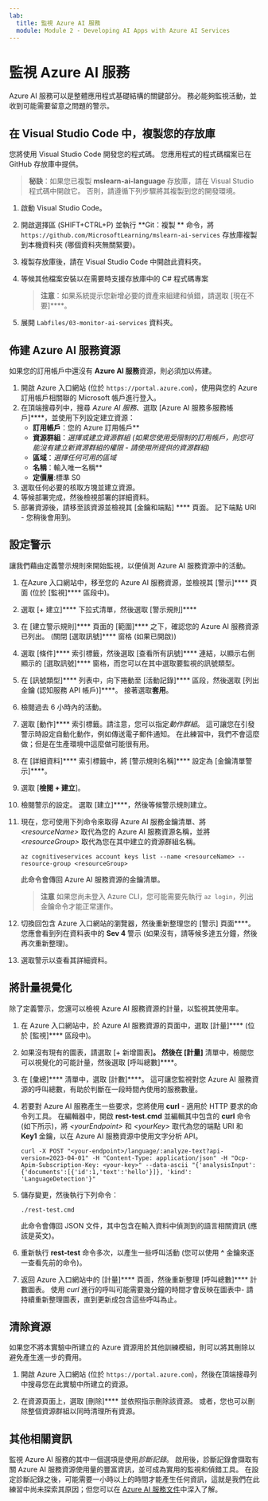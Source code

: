 ```yaml
---
lab:
  title: 監視 Azure AI 服務
  module: Module 2 - Developing AI Apps with Azure AI Services
---
```


# 監視 Azure AI 服務

Azure AI 服務可以是整體應用程式基礎結構的關鍵部分。 務必能夠監視活動，並收到可能需要留意之問題的警示。

## 在 Visual Studio Code 中，複製您的存放庫

您將使用 Visual Studio Code 開發您的程式碼。 您應用程式的程式碼檔案已在 GitHub 存放庫中提供。

> **秘訣**：如果您已複製 **mslearn-ai-language** 存放庫，請在 Visual Studio 程式碼中開啟它。 否則，請遵循下列步驟將其複製到您的開發環境。

1. 啟動 Visual Studio Code。
2. 開啟選擇區 (SHIFT+CTRL+P) 並執行 **Git：複製 ** 命令，將 `https://github.com/MicrosoftLearning/mslearn-ai-services` 存放庫複製到本機資料夾 (哪個資料夾無關緊要)。
3. 複製存放庫後，請在 Visual Studio Code 中開啟此資料夾。
4. 等候其他檔案安裝以在需要時支援存放庫中的 C# 程式碼專案

    > **注意**：如果系統提示您新增必要的資產來組建和偵錯，請選取 [現在不要]****。

5. 展開 `Labfiles/03-monitor-ai-services` 資料夾。

## 佈建 Azure AI 服務資源

如果您的訂用帳戶中還沒有 **Azure AI 服務**資源，則必須加以佈建。

1. 開啟 Azure 入口網站 (位於 `https://portal.azure.com`)，使用與您的 Azure 訂用帳戶相關聯的 Microsoft 帳戶進行登入。
2. 在頂端搜尋列中，搜尋 *Azure AI 服務*、選取 [Azure AI 服務多服務帳戶]****，並使用下列設定建立資源：
    - **訂用帳戶**：您的 Azure 訂用帳戶**
    - **資源群組**：*選擇或建立資源群組 (如果您使用受限制的訂用帳戶，則您可能沒有建立新資源群組的權限 - 請使用所提供的資源群組)*
    - **區域**：*選擇任何可用的區域*
    - **名稱**：輸入唯一名稱**
    - **定價層**:標準 S0
3. 選取任何必要的核取方塊並建立資源。
4. 等候部署完成，然後檢視部署的詳細資料。
5. 部署資源後，請移至該資源並檢視其 [金鑰和端點] **** 頁面。 記下端點 URI - 您稍後會用到。

## 設定警示

讓我們藉由定義警示規則來開始監視，以便偵測 Azure AI 服務資源中的活動。

1. 在Azure 入口網站中，移至您的 Azure AI 服務資源，並檢視其 [警示]**** 頁面 (位於 [監視]**** 區段中)。
2. 選取 [+ 建立]**** 下拉式清單，然後選取 [警示規則]****
3. 在 [建立警示規則]**** 頁面的 [範圍]**** 之下，確認您的 Azure AI 服務資源已列出。 (關閉 [選取訊號]**** 窗格 (如果已開啟))
4. 選取 [條件]**** 索引標籤，然後選取 [查看所有訊號]**** 連結，以顯示右側顯示的 [選取訊號]**** 窗格，而您可以在其中選取要監視的訊號類型。
5. 在 [訊號類型]**** 列表中，向下捲動至 [活動記錄]**** 區段，然後選取 [列出金鑰 (認知服務 API 帳戶)]****。 接著選取**套用**。
6. 檢閱過去 6 小時內的活動。
7. 選取 [動作]**** 索引標籤。請注意，您可以指定*動作群組*。 這可讓您在引發警示時設定自動化動作，例如傳送電子郵件通知。 在此練習中，我們不會這麼做；但是在生產環境中這麼做可能很有用。
8. 在 [詳細資料]**** 索引標籤中，將 [警示規則名稱]**** 設定為 [金鑰清單警示]****。
9. 選取 [**檢閱 + 建立**]。 
10. 檢閱警示的設定。 選取 [建立]****，然後等候警示規則建立。
11. 現在，您可使用下列命令來取得 Azure AI 服務金鑰清單、將 *&lt;resourceName&gt;* 取代為您的 Azure AI 服務資源名稱，並將 *&lt;resourceGroup&gt;* 取代為您在其中建立的資源群組名稱。

    ```
    az cognitiveservices account keys list --name <resourceName> --resource-group <resourceGroup>
    ```

    此命令會傳回 Azure AI 服務資源的金鑰清單。

    > **注意** 如果您尚未登入 Azure CLI，您可能需要先執行 `az login`，列出金鑰命令才能正常運作。

12. 切換回包含 Azure 入口網站的瀏覽器，然後重新整理您的 [警示] 頁面****。 您應會看到列在資料表中的 **Sev 4** 警示 (如果沒有，請等候多達五分鐘，然後再次重新整理)。
13. 選取警示以查看其詳細資料。

## 將計量視覺化

除了定義警示，您還可以檢視 Azure AI 服務資源的計量，以監視其使用率。

1. 在 Azure 入口網站中，於 Azure AI 服務資源的頁面中，選取 [計量]**** (位於 [監視]**** 區段中)。
2. 如果沒有現有的圖表，請選取 [+ 新增圖表]****。 然後在 [計量]**** 清單中，檢閱您可以視覺化的可能計量，然後選取 [呼叫總數]****。
3. 在 [彙總]**** 清單中，選取 [計數]****。  這可讓您監視對您 Azure AI 服務資源的呼叫總數，有助於判斷在一段時間內使用的服務數量。
4. 若要對 Azure AI 服務產生一些要求，您將使用 **curl** - 適用於 HTTP 要求的命令列工具。 在編輯器中，開啟 **rest-test.cmd** 並編輯其中包含的 **curl** 命令 (如下所示)，將 *&lt;yourEndpoint&gt;* 和 *&lt;yourKey&gt;* 取代為您的端點 URI 和 **Key1** 金鑰，以在 Azure AI 服務資源中使用文字分析 API。

    ```
    curl -X POST "<your-endpoint>/language/:analyze-text?api-version=2023-04-01" -H "Content-Type: application/json" -H "Ocp-Apim-Subscription-Key: <your-key>" --data-ascii "{'analysisInput':{'documents':[{'id':1,'text':'hello'}]}, 'kind': 'LanguageDetection'}"
    ```

5. 儲存變更，然後執行下列命令：

    ```
    ./rest-test.cmd
    ```

    此命令會傳回 JSON 文件，其中包含在輸入資料中偵測到的語言相關資訊 (應該是英文)。

6. 重新執行 **rest-test** 命令多次，以產生一些呼叫活動 (您可以使用 **^** 金鑰來逐一查看先前的命令)。
7. 返回 Azure 入口網站中的 [計量]**** 頁面，然後重新整理 [呼叫總數]**** 計數圖表。 使用 *curl* 進行的呼叫可能需要幾分鐘的時間才會反映在圖表中- 請持續重新整理圖表，直到更新成包含這些呼叫為止。

## 清除資源

如果您不將本實驗中所建立的 Azure 資源用於其他訓練模組，則可以將其刪除以避免產生進一步的費用。

1. 開啟 Azure 入口網站 (位於 `https://portal.azure.com`)，然後在頂端搜尋列中搜尋您在此實驗中所建立的資源。

2. 在資源頁面上，選取 [刪除]**** 並依照指示刪除該資源。 或者，您也可以刪除整個資源群組以同時清理所有資源。

## 其他相關資訊

監視 Azure AI 服務的其中一個選項是使用*診斷記錄*。 啟用後，診斷記錄會擷取有關 Azure AI 服務資源使用量的豐富資訊，並可成為實用的監視和偵錯工具。 在設定診斷記錄之後，可能需要一小時以上的時間才能產生任何資訊，這就是我們在此練習中尚未探索其原因；但您可以在 [Azure AI 服務文件](https://docs.microsoft.com/azure/ai-services/diagnostic-logging)中深入了解。
